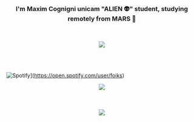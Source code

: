 ### <div align="center">I'm Maxim Cognigni <b>unicam</b> "ALIEN 👽" student,  studying remotely from MARS 🚀</div>
<br/>
<br/>
 
<div align="center"><img src="https://github-readme-stats.vercel.app/api?username=cognignimaxim&hide_title=true&show_icons=true&count_private=true&hide_border=true&theme=transparent" align="center"/></div>  
<br/>  
<br/>
<br/>

![Spotify](https://spotify-github-profile.vercel.app/api/view.svg?uid=y3ez9fv5qmky5wjk2fp4c0w70&redirect=true)](https://open.spotify.com/user/foiks)
<div align="center"><img src="https://spotify-github-profile.vercel.app/api/view.svg?uid=y3ez9fv5qmky5wjk2fp4c0w70&redirect=true][https://spotify-github-profile.vercel.app/api/view.svg?uid=y3ez9fv5qmky5wjk2fp4c0w70&cover_image=true&theme=novatorem&bar_color=53b14f&bar_color_cover=true"/></div>  

<br/>
<br/>
<br/>

<div align="center">
 <img src="https://komarev.com/ghpvc/?username=cognignimaxim&&style=flat-square" align="center"/>
</div>
